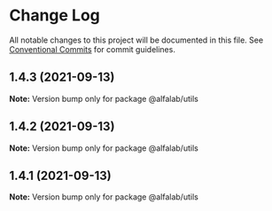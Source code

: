 # Change Log

All notable changes to this project will be documented in this file.
See [Conventional Commits](https://conventionalcommits.org) for commit guidelines.

## 1.4.3 (2021-09-13)

**Note:** Version bump only for package @alfalab/utils





## 1.4.2 (2021-09-13)

**Note:** Version bump only for package @alfalab/utils





## 1.4.1 (2021-09-13)

**Note:** Version bump only for package @alfalab/utils
